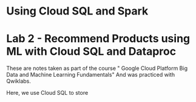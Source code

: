 # Using Cloud SQL and Spark




























# Lab 2 - Recommend Products using ML with Cloud SQL and Dataproc
These are notes taken as part of the course " Google Cloud Platform Big Data and Machine Learning Fundamentals" And was practiced with Qwiklabs.

Here, we use Cloud SQL to store 















<!--stackedit_data:
eyJoaXN0b3J5IjpbODg0Njc0MDA3XX0=
-->